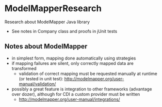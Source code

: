 # ModelMapperResearch
Research about ModelMapper Java library

 - See notes in Company class and proofs in jUnit tests

## Notes about ModelMapper
 - in simplest form, mapping done automatically using strategies
 - if mapping failures are silent, only correctly mapped data are transformed
   - validation of correct mapping must be requested manually at runtime (or tested in unit test): http://modelmapper.org/user-manual/validation/
 - possibly a great feature is integration to other frameworks (advantage over dozer), although for CDI a custom provider must be written
   - http://modelmapper.org/user-manual/integrations/
